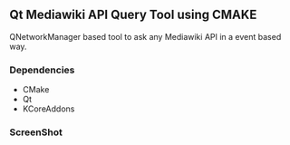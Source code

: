 ## Qt Mediawiki API Query Tool using CMAKE

QNetworkManager based tool to ask any Mediawiki API in a event based way.

### Dependencies

* CMake
* Qt
* KCoreAddons

### ScreenShot
